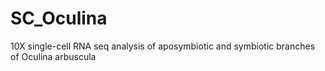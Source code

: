 # SC_Oculina
10X single-cell RNA seq analysis of aposymbiotic and symbiotic branches of Oculina arbuscula
